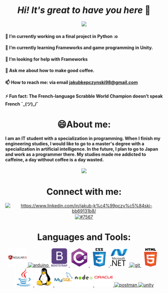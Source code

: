 

<!--
**kjakubk/kjakubk** is a ✨ _special_ ✨ repository because its `README.md` (this file) appears on your GitHub profile.

-->

# <h1 align="center">*Hi! It's great to have you here* 👋</h1>
<p align="center">
 <img src=https://user-images.githubusercontent.com/61251819/108845972-5a1d6f00-75de-11eb-952d-3ed5cc3ccd1b.gif></p>
 
#### 🔭 I’m currently working on a final project in Python :o
#### 🌱 I’m currently learning Frameworks and game programming in Unity.
#### 🤝 I’m looking for help with Frameworks
#### 💬 Ask me about how to make good coffee.
#### 📫 How to reach me: via email jakubkepczynski98@gmail.com
#### ⚡ Fun fact: The French-language Scrabble World Champion doesn’t speak French   ¯\_(ツ)_/¯

<h1 align="center"> 😄About me:</h1>

#### I am an IT student with a specialization in programming. When I finish my engineering studies, I would like to go to a master's degree with a specialization in artificial intelligence. In the future, I plan to go to Japan and work as a programmer there. My studies made me addicted to caffeine, a day without coffee is a day wasted. 
<p align="center">
 <img src=https://user-images.githubusercontent.com/61251819/108847403-f136f680-75df-11eb-918e-e4100eadfeb8.gif> </p>


<h1 align="center">Connect with me:</h1>
<p align="center">
<a href="https://linkedin.com/in/https://www.linkedin.com/in/jakub-k%c4%99pczy%c5%84ski-bb69131b8/" target="blank"><img align="center" src="https://cdn.jsdelivr.net/npm/simple-icons@3.0.1/icons/linkedin.svg" alt="https://www.linkedin.com/in/jakub-k%c4%99pczy%c5%84ski-bb69131b8/" height="100" width="100" /></a>
<a href="https://discord.gg/#7567" target="blank"><img align="center" src="https://cdn.jsdelivr.net/npm/simple-icons@3.0.1/icons/discord.svg" alt="#7567" height="100" width="100" /></a>
</p>

<h1 align="center">Languages and Tools:</h1>
<p align="center"> <a href="https://angular.io" target="_blank"> <img src="https://raw.githubusercontent.com/devicons/devicon/master/icons/angularjs/angularjs-original-wordmark.svg" alt="angularjs" width="60" height="60"/> </a> <a href="https://www.arduino.cc/" target="_blank"> <img src="https://cdn.worldvectorlogo.com/logos/arduino-1.svg" alt="arduino" width="60" height="60"/> </a> <a href="https://getbootstrap.com" target="_blank"> <img src="https://raw.githubusercontent.com/devicons/devicon/master/icons/bootstrap/bootstrap-plain-wordmark.svg" alt="bootstrap" wwidth="60" height="60"/> </a> <a href="https://www.w3schools.com/cs/" target="_blank"> <img src="https://raw.githubusercontent.com/devicons/devicon/master/icons/csharp/csharp-original.svg" alt="csharp" width="60" height="60"/> </a> <a href="https://www.w3schools.com/css/" target="_blank"> <img src="https://raw.githubusercontent.com/devicons/devicon/master/icons/css3/css3-original-wordmark.svg" alt="css3" width="60" height="60"/> </a> <a href="https://dotnet.microsoft.com/" target="_blank"> <img src="https://raw.githubusercontent.com/devicons/devicon/master/icons/dot-net/dot-net-original-wordmark.svg" alt="dotnet" width="60" height="60"/> </a> <a href="https://git-scm.com/" target="_blank"> <img src="https://www.vectorlogo.zone/logos/git-scm/git-scm-icon.svg" alt="git" width="60" height="60"/> </a> <a href="https://www.w3.org/html/" target="_blank"> <img src="https://raw.githubusercontent.com/devicons/devicon/master/icons/html5/html5-original-wordmark.svg" alt="html5" width="60" height="60"/> </a> <a href="https://www.java.com" target="_blank"> <img src="https://raw.githubusercontent.com/devicons/devicon/master/icons/java/java-original.svg" alt="java" width="60" height="60"/> </a> <a href="https://www.linux.org/" target="_blank"> <img src="https://raw.githubusercontent.com/devicons/devicon/master/icons/linux/linux-original.svg" alt="linux" width="60" height="60"/> </a>  <img src="https://raw.githubusercontent.com/devicons/devicon/master/icons/mysql/mysql-original-wordmark.svg" alt="mysql" width="60" height="60"/> </a> <a href="https://nodejs.org" target="_blank"> <img src="https://raw.githubusercontent.com/devicons/devicon/master/icons/nodejs/nodejs-original-wordmark.svg" alt="nodejs" width="60" height="60"/> </a> <a href="https://www.oracle.com/" target="_blank"> <img src="https://raw.githubusercontent.com/devicons/devicon/master/icons/oracle/oracle-original.svg" alt="oracle" width="60" height="60"/> </a> <a href="https://postman.com" target="_blank"> <img src="https://www.vectorlogo.zone/logos/getpostman/getpostman-icon.svg" alt="postman" wwidth="60" height="60"/> </a> <a href="https://unity.com/" target="_blank"> <img src="https://www.vectorlogo.zone/logos/unity3d/unity3d-icon.svg" alt="unity" width="60" height="60"/> </a> </p>




